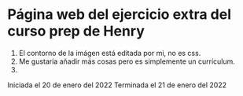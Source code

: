 # Página web del ejercicio extra del curso prep de Henry

1. El contorno de la imágen está editada por mi, no es css.
2. Me gustaría añadir más cosas pero es simplemente un currículum.
3. 

Iniciada el 20 de enero del 2022
Terminada el 21 de enero del 2022
